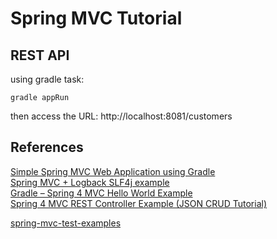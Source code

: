 
# Spring MVC Tutorial

## REST API
using gradle task:

``` 
gradle appRun

```

then access the URL: http://localhost:8081/customers 



## References
[Simple Spring MVC Web Application using Gradle](https://www.javacodegeeks.com/2013/04/simple-spring-mvc-web-application-using-gradle.html)  
[Spring MVC + Logback SLF4j example](https://www.mkyong.com/spring-mvc/spring-mvc-logback-slf4j-example/)  
[Gradle – Spring 4 MVC Hello World Example](https://www.mkyong.com/spring-mvc/gradle-spring-mvc-web-project-example/)  
[Spring 4 MVC REST Controller Example (JSON CRUD Tutorial)](http://viralpatel.net/blogs/spring-4-mvc-rest-example-json/)   

[spring-mvc-test-examples](https://github.com/pkainulainen/spring-mvc-test-examples)

    
    
    
